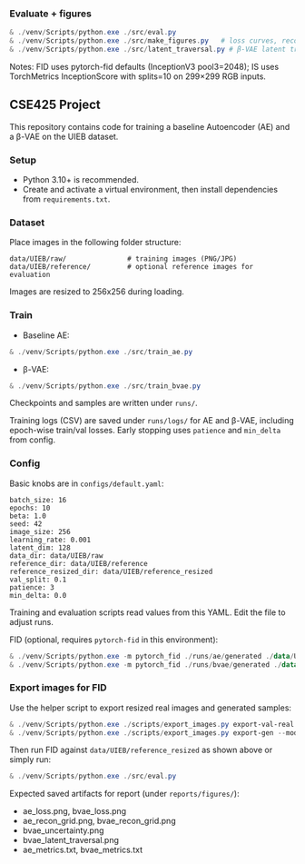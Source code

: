 ### Evaluate + figures

```powershell
& ./venv/Scripts/python.exe ./src/eval.py
& ./venv/Scripts/python.exe ./src/make_figures.py   # loss curves, recon grids, metrics files
& ./venv/Scripts/python.exe ./src/latent_traversal.py # β-VAE latent traversal grid
```

Notes: FID uses pytorch-fid defaults (InceptionV3 pool3=2048); IS uses TorchMetrics InceptionScore with splits=10 on 299×299 RGB inputs.
## CSE425 Project

This repository contains code for training a baseline Autoencoder (AE) and a β-VAE on the UIEB dataset.

### Setup

- Python 3.10+ is recommended.
- Create and activate a virtual environment, then install dependencies from `requirements.txt`.

### Dataset

Place images in the following folder structure:

```
data/UIEB/raw/               # training images (PNG/JPG)
data/UIEB/reference/         # optional reference images for evaluation
```

Images are resized to 256x256 during loading.

### Train

- Baseline AE:

```powershell
& ./venv/Scripts/python.exe ./src/train_ae.py
```

- β-VAE:

```powershell
& ./venv/Scripts/python.exe ./src/train_bvae.py
```

Checkpoints and samples are written under `runs/`.

Training logs (CSV) are saved under `runs/logs/` for AE and β-VAE, including epoch-wise train/val losses. Early stopping uses `patience` and `min_delta` from config.

### Config

Basic knobs are in `configs/default.yaml`:

```
batch_size: 16
epochs: 10
beta: 1.0
seed: 42
image_size: 256
learning_rate: 0.001
latent_dim: 128
data_dir: data/UIEB/raw
reference_dir: data/UIEB/reference
reference_resized_dir: data/UIEB/reference_resized
val_split: 0.1
patience: 3
min_delta: 0.0
```

Training and evaluation scripts read values from this YAML. Edit the file to adjust runs.

FID (optional, requires `pytorch-fid` in this environment):

```powershell
& ./venv/Scripts/python.exe -m pytorch_fid ./runs/ae/generated ./data/UIEB/reference_resized --device cuda
& ./venv/Scripts/python.exe -m pytorch_fid ./runs/bvae/generated ./data/UIEB/reference_resized --device cuda
```

### Export images for FID

Use the helper script to export resized real images and generated samples:

```powershell
& ./venv/Scripts/python.exe ./scripts/export_images.py export-val-real --config configs/default.yaml
& ./venv/Scripts/python.exe ./scripts/export_images.py export-gen --model bvae --num 1000 --config configs/default.yaml
```

Then run FID against `data/UIEB/reference_resized` as shown above or simply run:

```powershell
& ./venv/Scripts/python.exe ./src/eval.py
```

Expected saved artifacts for report (under `reports/figures/`):
- ae_loss.png, bvae_loss.png
- ae_recon_grid.png, bvae_recon_grid.png
- bvae_uncertainty.png
- bvae_latent_traversal.png
- ae_metrics.txt, bvae_metrics.txt
```

